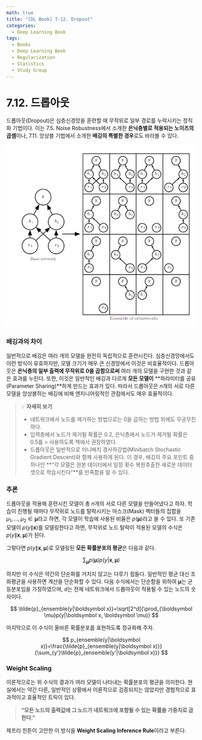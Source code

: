 ```yaml
---
math: true
title: "[DL Book] 7-12. Dropout"
categories:
  - Deep Learning Book
tags:
  - Books
  - Deep Learning Book
  - Regularization
  - Statistics
  - Study Group
---
```


# 7.12. 드롭아웃
드롭아웃(Dropout)은 심층신경망을 훈련할 때 무작위로 일부 경로를 누락시키는 정칙화 기법이다. 이는 7.5. Noise Robustness에서 소개한 **은닉층별로 적용되는 노이즈의 곱셈**이나, 7.11. 앙상블 기법에서 소개한 **배깅의 특별한 경우**로도 바라볼 수 있다.

![Untitled](/assets/images/dlbook/7/8.png)
### 배깅과의 차이

일반적으로 배깅은 여러 개의 모델을 완전히 독립적으로 훈련시킨다. 심층신경망에서도 이런 방식이 유효하지만, 모델 크기가 매우 큰 신경망에서 이것은 비효율적이다. 드롭아웃은 **은닉층의 일부 출력에 무작위로 0을 곱함으로써** 여러 개의 모델을 구현한 것과 같은 효과를 누린다. 또한, 이것은 일반적인 배깅과 다르게 **모든 모델이** **파라미터를 공유(Parameter Sharing)**하게 만드는 효과가 있다. 따라서 드롭아웃은 $n$개의 서로 다른 모델을 앙상블하는 배깅에 비해 엔지니어링적인 관점에서도 매우 효율적이다.

> :bulb: **자세히 보기**
> * 네트워크에서 노드를 제거하는 방법으로는 0을 곱하는 방법 외에도 무궁무진하다.
> * 입력층에서 노드가 제거될 확률은 0.2, 은닉층에서 노드가 제거될 확률은 0.5를 > 사용하도록 책에서 권장하였다.
> * 드롭아웃은 일반적으로 미니배치 경사하강법(Minibatch Stochastic Gradient Descent)와 함께 사용하게 된다. 이 경우, 배깅의 주요 포인트 중 하나인 **“각 모델은 원본 데이터에서 일정 횟수 복원추출한 새로운 데이터셋으로 학습시킨다”**를 만족함을 알 수 있다.

### 추론

드롭아웃을 적용해 훈련시킨 모델이 총 $n$개의 서로 다른 모델을 만들어냈다고 하자. 학습이 진행될 때마다 무작위로 노드를 탈락시키는 마스크(Mask) 벡터들의 집합을 $\mu_1, \dots, \mu_2 \in \boldsymbol \mu$라고 하면, 각 모델이 학습에 사용된 비율은 $p(\boldsymbol \mu)$라고 쓸 수 있다. 또 기존 모델이 $p(y\|\boldsymbol x)$를 모델링한다고 하면, 무작위로 노드 탈락이 적용된 모델의 수식은 $p(y\|\boldsymbol x, \boldsymbol \mu)$가 된다.

그렇다면 $p(y\|\boldsymbol x, \boldsymbol \mu)$로 모델링된 **모든 확률분포의 평균**은 다음과 같다.

$$
\sum_{\boldsymbol\mu}p({\boldsymbol \mu})p(y|\boldsymbol x, \boldsymbol \mu)
$$

하지만 이 수식은 약간의 단순화를 거치지 않고는 다루기 힘들다. 일반적인 평균 대신 조화평균을 사용하면 계산을 단순화할 수 있다. 다음 수식에서는 단순함을 위하여 $\boldsymbol \mu$는 균등분포임을 가정하였으며, $d$는 전체 네트워크에서 드롭아웃이 적용될 수 있는 노드의 숫자이다.

$$
\tilde{p}_{ensemble(y|\boldsymbol x)}=\sqrt[2^d]{\prod_{\boldsymbol \mu}p(y|\boldsymbol x, \boldsymbol \mu)}
$$

마지막으로 이 수식이 올바른 확률분포를 표현하도록 정규화해 주자.

$$
p_{ensemble(y|\boldsymbol x)}=\frac{\tilde{p}_{ensemble(y|\boldsymbol x)}}{\sum_{y'}\tilde{p}_{ensemble(y'|\boldsymbol x)}}
$$

### Weight Scaling

이론적으로는 위 수식의 결과가 여러 모델이 나타내는 확률분포의 평균을 의미한다. 현실에서는 약간 다른, 일반적인 상황에서 이론적으로 검증되지는 않았지만 경험적으로 효과적이고 효율적인 트릭이 있다. 

> **“모든 노드의 출력값에 그 노드가 네트워크에 포함될 수 있는 확률을 가중치로 곱한다.”**
> 

제프리 힌튼이 고안한 이 방식을 **Weight Scaling Inference Rule**이라고 부른다.